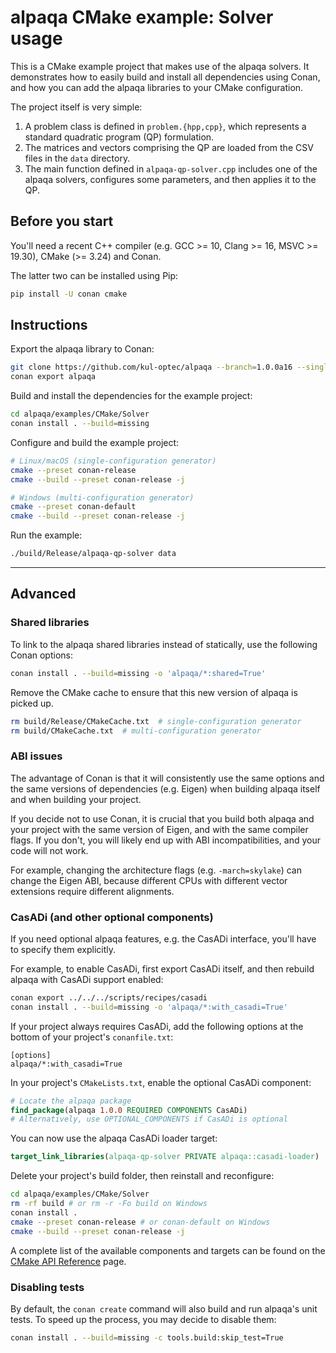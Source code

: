 # alpaqa CMake example: Solver usage

This is a CMake example project that makes use of the alpaqa solvers. It
demonstrates how to easily build and install all dependencies using Conan, and
how you can add the alpaqa libraries to your CMake configuration.

The project itself is very simple:
1. A problem class is defined in `problem.{hpp,cpp}`, which represents a
   standard quadratic program (QP) formulation.
2. The matrices and vectors comprising the QP are loaded from the CSV files in
   the `data` directory.
3. The main function defined in `alpaqa-qp-solver.cpp` includes one of the
   alpaqa solvers, configures some parameters, and then applies it to the QP.

## Before you start

You'll need a recent C++ compiler (e.g. GCC >= 10, Clang >= 16, MSVC >= 19.30),
CMake (>= 3.24) and Conan.

The latter two can be installed using Pip:

```sh
pip install -U conan cmake
```

## Instructions

Export the alpaqa library to Conan:

```sh
git clone https://github.com/kul-optec/alpaqa --branch=1.0.0a16 --single-branch
conan export alpaqa
```

Build and install the dependencies for the example project:

```sh
cd alpaqa/examples/CMake/Solver
conan install . --build=missing
```

Configure and build the example project:

```sh
# Linux/macOS (single-configuration generator)
cmake --preset conan-release
cmake --build --preset conan-release -j
```
```sh
# Windows (multi-configuration generator)
cmake --preset conan-default
cmake --build --preset conan-release -j
```

Run the example:

```sh
./build/Release/alpaqa-qp-solver data
```

---

## Advanced

### Shared libraries

To link to the alpaqa shared libraries instead of statically, use the following
Conan options:

```sh
conan install . --build=missing -o 'alpaqa/*:shared=True'
```

Remove the CMake cache to ensure that this new version of alpaqa is picked up.

```sh
rm build/Release/CMakeCache.txt  # single-configuration generator
rm build/CMakeCache.txt  # multi-configuration generator
```

### ABI issues

The advantage of Conan is that it will consistently use the same options and the
same versions of dependencies (e.g. Eigen) when building alpaqa itself and when
building your project.

If you decide not to use Conan, it is crucial that you build both alpaqa and
your project with the same version of Eigen, and with the same compiler flags.
If you don't, you will likely end up with ABI incompatibilities, and your code
will not work.

For example, changing the architecture flags (e.g. `-march=skylake`) can change
the Eigen ABI, because different CPUs with different vector extensions require
different alignments.

### CasADi (and other optional components)

If you need optional alpaqa features, e.g. the CasADi interface, you'll have to
specify them explicitly.

For example, to enable CasADi, first export CasADi itself, and then rebuild
alpaqa with CasADi support enabled:
```sh
conan export ../../../scripts/recipes/casadi
conan install . --build=missing -o 'alpaqa/*:with_casadi=True'
```

If your project always requires CasADi, add the following options at the bottom
of your project's `conanfile.txt`:
```conanfile
[options]
alpaqa/*:with_casadi=True
```

In your project's `CMakeLists.txt`, enable the optional CasADi component:

```cmake
# Locate the alpaqa package
find_package(alpaqa 1.0.0 REQUIRED COMPONENTS CasADi)
# Alternatively, use OPTIONAL_COMPONENTS if CasADi is optional
```

You can now use the alpaqa CasADi loader target:
```cmake
target_link_libraries(alpaqa-qp-solver PRIVATE alpaqa::casadi-loader)
```

Delete your project's build folder, then reinstall and reconfigure:
```sh
cd alpaqa/examples/CMake/Solver
rm -rf build # or rm -r -Fo build on Windows
conan install .
cmake --preset conan-release # or conan-default on Windows
cmake --build --preset conan-release -j
```

A complete list of the available components and targets can be found on the
[CMake API Reference](https://kul-optec.github.io/alpaqa/1.0.0a16/Sphinx/reference/cmake-api.html) page.

### Disabling tests

By default, the `conan create` command will also build and run alpaqa's unit
tests. To speed up the process, you may decide to disable them:

```sh
conan install . --build=missing -c tools.build:skip_test=True
```
